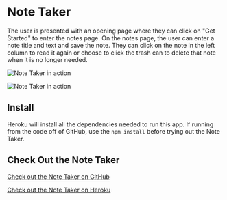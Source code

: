 # Note Taker

The user is presented with an opening page where they can click on "Get Started" to enter the notes page.  On the notes page, the user can enter a note title and text and save the note.  They can click on the note in the left column to read it again or choose to click the trash can to delete that note when it is no longer needed. 


![Note Taker in action](https://media.giphy.com/media/UokmPNUio0jYp8enO8/giphy.gif)

![Note Taker in action](https://media.giphy.com/media/UqHH2XprjunlNUVEoO/giphy.gif)


## Install

Heroku will install all the dependencies needed to run this app.  If running from the code off of GitHub, use the `npm install` before trying out the Note Taker.


## Check Out the Note Taker

[Check out the Note Taker on GitHub](https://github.com/karenastell/note-taker)


[Check out the Note Taker on Heroku](https://pacific-garden-12507.herokuapp.com/)